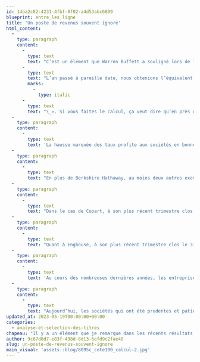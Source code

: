```yaml
---
id: 14ba2c82-4231-4fbf-8f02-a4d53abc6809
blueprint: entre_les_ligne
title: 'Un poste de revenus souvent ignoré'
html_content:
  -
    type: paragraph
    content:
      -
        type: text
        text: "C’est un élément que Warren Buffett a souligné lors de la récente assemblée annuelle de Berkshire Hathaway lorsqu’il a présenté les faits saillants des résultats de la société qu’il dirige au premier trimestre 2023\_: «\_"
      -
        type: text
        text: "L’an passé à pareille date, nous obtenions l’équivalent de 4 points de base (0,04\_%) sur notre encaisse de près de 125\_G$; maintenant, nous obtenons près de 5\_% sur notre encaisse de près de 130\_G$"
        marks:
          -
            type: italic
      -
        type: text
        text: "\_». Si vous faites le calcul, ça veut dire qu’en près d’un an, les revenus d’intérêts annualisés de la société sont passés d’environ 50\_M$ à près de 6,5\_G$. Ce ne sont pas des pinottes!"
  -
    type: paragraph
    content:
      -
        type: text
        text: 'La hausse marquée des taux profite aux sociétés en bonne santé financière. Celles qui ont peu ou pas de dette ne seront pas affectées outre mesure par la hausse des taux; celles qui ont une encaisse importante verront leurs revenus d’intérêts augmenter.'
  -
    type: paragraph
    content:
      -
        type: text
        text: "En plus de Berkshire Hathaway, au moins deux autres exemples me viennent à l’esprit parmi nos sociétés en portefeuille\_: Copart et Enghouse Systems."
  -
    type: paragraph
    content:
      -
        type: text
        text: "Dans le cas de Copart, à son plus récent trimestre clos le 30 avril dernier, son bilan affichait une encaisse d’un peu plus de 2,1\_G$ et une dette de seulement 22,4\_M$, pour une encaisse nette de près de 2,1\_G$. Or, dans l’état des résultats du trimestre, le poste «\_revenus nets d’intérêts\_» (dépense) est passé de (4,5\_M$) à 17,9\_M$. J’estime que ce revirement a contribué pour près de 28\_% à la croissance des bénéfices par action (de 20,7\_%) enregistrée au trimestre par rapport à un an plus tôt."
  -
    type: paragraph
    content:
      -
        type: text
        text: "Quant à Enghouse, à son plus récent trimestre clos le 31 janvier 2023, la société disposait d’une encaisse de 250,7\_M$ et n’avait aucune dette. Au trimestre, ses revenus d’intérêts ont atteint 976\_000\_$ par rapport à 129\_000\_$ au même trimestre de l’an dernier. Si les taux offerts sur l’encaisse demeurent stables, il y a lieu de croire que ces revenus pourraient continuer d’augmenter dans les prochains trimestres."
  -
    type: paragraph
    content:
      -
        type: text
        text: 'Au cours des nombreuses dernières années, les entreprises possédant une importante encaisse étaient en quelque sorte pénalisées. C’est pourquoi la plupart des entreprises n’ont pas conservé une telle encaisse et se sont plutôt endettées – pourquoi ne pas profiter de taux d’intérêt historiquement bas?'
  -
    type: paragraph
    content:
      -
        type: text
        text: "Aujourd’hui, les sociétés qui ont été prudentes et patientes au cours des dernières années, comme c’est le cas de Copart, de Berkshire Hathaway et de Enghouse, sont à mon avis en position de force\_: elles disposent de beaucoup de capital. D’ici à ce que ces entreprises investissent ce capital, elles continueront d’être récompensées par des revenus d’intérêts sur leur encaisse beaucoup plus attrayants que par le passé."
updated_at: 2023-05-19T00:00:00+00:00
categories:
  - analyse-et-selection-des-titres
chapeau: "Il y a un élément que je remarque dans les récents résultats de quelques-unes de nos sociétés en portefeuille\_: les revenus d’intérêts des entreprises qui disposent de beaucoup d’encaisse ont littéralement explosé."
author: 9c87d8d7-e83f-438d-8d13-6efd9c2fae40
slug: un-poste-de-revenus-souvent-ignore
main_visual: 'assets::blog/8095c_cote100_calcul-2.jpg'
---
```

